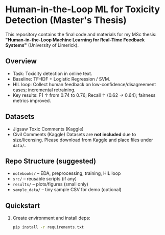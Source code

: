 # Human-in-the-Loop ML for Toxicity Detection (Master's Thesis)

This repository contains the final code and materials for my MSc thesis:
**"Human-in-the-Loop Machine Learning for Real-Time Feedback Systems"** (University of Limerick).

## Overview
- Task: Toxicity detection in online text.
- Baseline: TF–IDF + Logistic Regression / SVM.
- HIL loop: Collect human feedback on low-confidence/disagreement cases; incremental retraining.
- Key results: F1 ↑ from 0.74 to 0.76; Recall ↑ (0.62 → 0.64); fairness metrics improved.

## Datasets
- Jigsaw Toxic Comments (Kaggle)
- Civil Comments (Kaggle)
Datasets are **not included** due to size/licensing. Please download from Kaggle and place files under `data/`.

## Repo Structure (suggested)
- `notebooks/` – EDA, preprocessing, training, HIL loop
- `src/` – reusable scripts (if any)
- `results/` – plots/figures (small only)
- `sample_data/` – tiny sample CSV for demo (optional)

## Quickstart
1. Create environment and install deps:
   ```bash
   pip install -r requirements.txt

